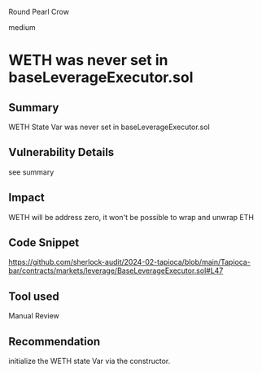 Round Pearl Crow

medium

# WETH was never set in baseLeverageExecutor.sol

## Summary
WETH State Var was never set in baseLeverageExecutor.sol
## Vulnerability Details
see summary
## Impact
WETH will be address zero, it won't be possible to wrap and unwrap ETH
## Code Snippet
https://github.com/sherlock-audit/2024-02-tapioca/blob/main/Tapioca-bar/contracts/markets/leverage/BaseLeverageExecutor.sol#L47
## Tool used

Manual Review

## Recommendation
initialize the WETH state Var via the constructor.